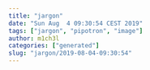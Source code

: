 ```yaml
---
title: "jargon"
date: "Sun Aug  4 09:30:54 CEST 2019"
tags: ["jargon", "pipotron", "image"]
author: m1ch3l
categories: ["generated"]
slug: "jargon/2019-08-04-09:30:54"
---
```



